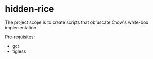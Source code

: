 # hidden-rice

The project scope is to create scripts that obfuscate Chow's white-box implementation. 

Pre-requisites:
* gcc
* tigress
